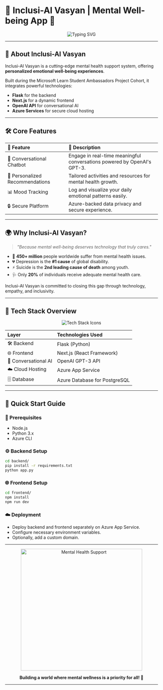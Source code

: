 # 🌟 Inclusi-AI Vasyan | Mental Well-being App 🌟

<p align="center">
  <img src="https://readme-typing-svg.herokuapp.com?font=Rubik&size=30&duration=4000&color=F76D57&center=true&vCenter=true&multiline=true&width=800&height=80&lines=Empowering+Mental+Well-being+Through+AI;Personalized+Support+For+Every+User" alt="Typing SVG">
</p>

---

## 🎉 About Inclusi-AI Vasyan

Inclusi-AI Vasyan is a cutting-edge mental health support system, offering **personalized emotional well-being experiences**.

Built during the Microsoft Learn Student Ambassadors Project Cohort, it integrates powerful technologies:

- **Flask** for the backend
- **Next.js** for a dynamic frontend
- **OpenAI API** for conversational AI
- **Azure Services** for secure cloud hosting

---

## 🛠️ Core Features

| 🚀 Feature | 🌈 Description |
|:---|:---|
| 🤖 Conversational Chatbot | Engage in real-time meaningful conversations powered by OpenAI's GPT-3. |
| 🎯 Personalized Recommendations | Tailored activities and resources for mental health growth. |
| 📊 Mood Tracking | Log and visualize your daily emotional patterns easily. |
| 🔒 Secure Platform | Azure-backed data privacy and secure experience. |

---

## 🌍 Why Inclusi-AI Vasyan?

> *"Because mental well-being deserves technology that truly cares."*

- 🧠 **450+ million** people worldwide suffer from mental health issues.
- 💔 Depression is the **#1 cause** of global disability.
- ⚡ Suicide is the **2nd leading cause of death** among youth.
- 🩺 Only **20%** of individuals receive adequate mental health care.

Inclusi-AI Vasyan is committed to closing this gap through technology, empathy, and inclusivity.

---

## 🤖 Tech Stack Overview

<p align="center">
  <img src="https://skillicons.dev/icons?i=python,flask,nextjs,react,azure,postgresql" alt="Tech Stack Icons">
</p>

| Layer | Technologies Used |
|:---|:---|
| 🛠 Backend | Flask (Python) |
| 🌐 Frontend | Next.js (React Framework) |
| 💬 Conversational AI | OpenAI GPT-3 API |
| ☁️ Cloud Hosting | Azure App Service |
| 🗄️ Database | Azure Database for PostgreSQL |

---

## 🚀 Quick Start Guide

### 🔧 Prerequisites
- Node.js
- Python 3.x
- Azure CLI

### ⚙️ Backend Setup
```bash
cd backend/
pip install -r requirements.txt
python app.py
```

### 🌐 Frontend Setup
```bash
cd frontend/
npm install
npm run dev
```

### ☁️ Deployment
- Deploy backend and frontend separately on Azure App Service.
- Configure necessary environment variables.
- Optionally, add a custom domain.

---

<p align="center">
  <img src="https://media.giphy.com/media/v1.Y2lkPTc5MGI3NjExb3B2cWR0YmwyYmh4a2p2ZHE2aGM4MGJzZ2pvYmFkOTRjZWk2dWc5MyZlcD12MV9naWZzX3NlYXJjaCZjdD1n/LMcB8XospGZO8UQq87/giphy.gif" width="400" alt="Mental Health Support">
</p>

<p align="center">
  <b>Building a world where mental wellness is a priority for all! 💖</b>
</p>

---
